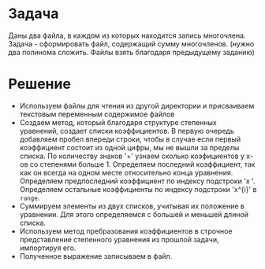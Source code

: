 # Задача
Даны два файла, в каждом из которых находится запись многочлена. Задача - сформировать файл, содержащий сумму многочленов. (нужно два полинома сложить. Файлы взять благодаря предыдущему заданию)

# Решение
+ Используем файлы для чтения из другой директории и присваиваем текстовым переменным содержимое файлов
+ Создаем метод, который благодаря структуре степенных уравнений, создает списки коэффициентов. В первую очередь добавляем пробел впереди строки, чтобы в случае если первый коэффициент состоит из одной цифры, мы не вышли за пределы списка. По количеству знаков '+' узнаем сколько коэфициентов у х-ов со степенями больше 1. Определяем последний коэффициент, так как он всегда на одном месте относительно конца уравнения. Определяем предпоследний коэффициент по индексу подстроки 'x '. Определяем остальные коэффициенты по индексу подстроки 'x^{i}' в `range`.
+ Суммируем элементы из двух списков, учитывая их положение в уравнении. Для этого определяемся с большей и меньшей длиной списка.
+ Используем метод пребразования коэффициентов в строчное представление степенного уравнения из прошлой задачи, импортируя его.
+ Полученное выражение записываем в файл.